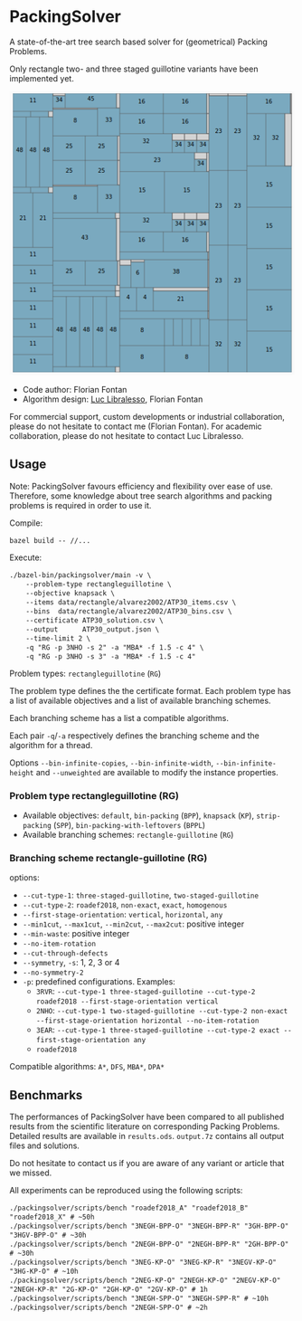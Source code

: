 # PackingSolver

A state-of-the-art tree search based solver for (geometrical) Packing Problems.

Only rectangle two- and three staged guillotine variants have been implemented yet.

![Example](example.png?raw=true "Example")

* Code author: Florian Fontan
* Algorithm design: [Luc Libralesso](https://github.com/librallu), Florian Fontan

For commercial support, custom developments or industrial collaboration, please do not hesitate to contact me (Florian Fontan).
For academic collaboration, please do not hesitate to contact Luc Libralesso.

## Usage

Note: PackingSolver favours efficiency and flexibility over ease of use. Therefore, some knowledge about tree search algorithms and packing problems is required in order to use it.

Compile:
```shell
bazel build -- //...
```

Execute:
```shell
./bazel-bin/packingsolver/main -v \
    --problem-type rectangleguillotine \
    --objective knapsack \
    --items data/rectangle/alvarez2002/ATP30_items.csv \
    --bins  data/rectangle/alvarez2002/ATP30_bins.csv \
    --certificate ATP30_solution.csv \
    --output      ATP30_output.json \
    --time-limit 2 \
    -q "RG -p 3NHO -s 2" -a "MBA* -f 1.5 -c 4" \
    -q "RG -p 3NHO -s 3" -a "MBA* -f 1.5 -c 4"
```

Problem types: `rectangleguillotine` (`RG`)

The problem type defines the the certificate format.
Each problem type has a list of available objectives and a list of available branching schemes.

Each branching scheme has a list a compatible algorithms.

Each pair `-q`/`-a` respectively defines the branching scheme and the algorithm for a thread.

Options `--bin-infinite-copies`, `--bin-infinite-width`, `--bin-infinite-height` and `--unweighted` are available to modify the instance properties.

### Problem type rectangleguillotine (RG)

* Available objectives: `default`, `bin-packing` (`BPP`), `knapsack` (`KP`), `strip-packing` (`SPP`), `bin-packing-with-leftovers` (`BPPL`)
* Available branching schemes: `rectangle-guillotine` (`RG`)

### Branching scheme rectangle-guillotine (RG)

options:
* `--cut-type-1`: `three-staged-guillotine`, `two-staged-guillotine`
* `--cut-type-2`: `roadef2018`, `non-exact`, `exact`, `homogenous`
* `--first-stage-orientation`: `vertical`, `horizontal`, `any`
* `--min1cut`, `--max1cut`, `--min2cut`, `--max2cut`: positive integer
* `--min-waste`: positive integer
* `--no-item-rotation`
* `--cut-through-defects`
* `--symmetry`, `-s`: 1, 2, 3 or 4
* `--no-symmetry-2`
* `-p`: predefined configurations. Examples:
  * `3RVR`: `--cut-type-1 three-staged-guillotine --cut-type-2 roadef2018 --first-stage-orientation vertical`
  * `2NHO`: `--cut-type-1 two-staged-guillotine --cut-type-2 non-exact --first-stage-orientation horizontal --no-item-rotation`
  * `3EAR`: `--cut-type-1 three-staged-guillotine --cut-type-2 exact --first-stage-orientation any`
  * `roadef2018`

Compatible algorithms: `A*`, `DFS`, `MBA*`, `DPA*`

## Benchmarks

The performances of PackingSolver have been compared to all published results from the scientific literature on corresponding Packing Problems.
Detailed results are available in `results.ods`.
`output.7z` contains all output files and solutions.

Do not hesitate to contact us if you are aware of any variant or article that we missed.

All experiments can be reproduced using the following scripts:
```shell
./packingsolver/scripts/bench "roadef2018_A" "roadef2018_B" "roadef2018_X" # ~50h
./packingsolver/scripts/bench "3NEGH-BPP-O" "3NEGH-BPP-R" "3GH-BPP-O" "3HGV-BPP-O" # ~30h
./packingsolver/scripts/bench "2NEGH-BPP-O" "2NEGH-BPP-R" "2GH-BPP-O" # ~30h
./packingsolver/scripts/bench "3NEG-KP-O" "3NEG-KP-R" "3NEGV-KP-O" "3HG-KP-O" # ~10h
./packingsolver/scripts/bench "2NEG-KP-O" "2NEGH-KP-O" "2NEGV-KP-O" "2NEGH-KP-R" "2G-KP-O" "2GH-KP-O" "2GV-KP-O" # 1h
./packingsolver/scripts/bench "3NEGH-SPP-O" "3NEGH-SPP-R" # ~10h
./packingsolver/scripts/bench "2NEGH-SPP-O" # ~2h
```

